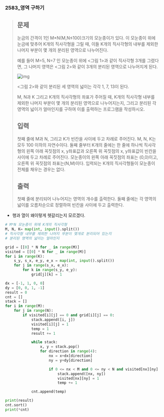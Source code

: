 ### 2583_영역 구하기

> ## 문제
>
> 눈금의 간격이 1인 M×N(M,N≤100)크기의 모눈종이가 있다. 이 모눈종이 위에 눈금에 맞추어 K개의 직사각형을 그릴 때, 이들 K개의 직사각형의 내부를 제외한 나머지 부분이 몇 개의 분리된 영역으로 나누어진다.
>
> 예를 들어 M=5, N=7 인 모눈종이 위에 <그림 1>과 같이 직사각형 3개를 그렸다면, 그 나머지 영역은 <그림 2>와 같이 3개의 분리된 영역으로 나누어지게 된다.
>
> ![img](https://www.acmicpc.net/upload/images/zzJD2aQyF5Rm4IlOt.png)
>
> <그림 2>와 같이 분리된 세 영역의 넓이는 각각 1, 7, 13이 된다.
>
> M, N과 K 그리고 K개의 직사각형의 좌표가 주어질 때, K개의 직사각형 내부를 제외한 나머지 부분이 몇 개의 분리된 영역으로 나누어지는지, 그리고 분리된 각 영역의 넓이가 얼마인지를 구하여 이를 출력하는 프로그램을 작성하시오.
>
> ## 입력
>
> 첫째 줄에 M과 N, 그리고 K가 빈칸을 사이에 두고 차례로 주어진다. M, N, K는 모두 100 이하의 자연수이다. 둘째 줄부터 K개의 줄에는 한 줄에 하나씩 직사각형의 왼쪽 아래 꼭짓점의 x, y좌표값과 오른쪽 위 꼭짓점의 x, y좌표값이 빈칸을 사이에 두고 차례로 주어진다. 모눈종이의 왼쪽 아래 꼭짓점의 좌표는 (0,0)이고, 오른쪽 위 꼭짓점의 좌표는(N,M)이다. 입력되는 K개의 직사각형들이 모눈종이 전체를 채우는 경우는 없다.
>
> ## 출력
>
> 첫째 줄에 분리되어 나누어지는 영역의 개수를 출력한다. 둘째 줄에는 각 영역의 넓이를 오름차순으로 정렬하여 빈칸을 사이에 두고 출력한다.





- 행과 열이 왜이렇게 헷갈리는지 모르겠다. 

```python
# M*N 모눈종이 위에 K개의 직사각형
M, N, K= map(int, input().split())
# 직사각형 내부를 제외한 나머지 부분이 몇개로 분리되어 있는지
# 분리된 영역의 넓이는 얼마인지

grid = [[0] * N for _ in range(M)]
visited = [[0] * N for _ in range(M)]
for i in range(K):
    s_y, s_x, e_y, e_x = map(int, input().split())
    for j in range(s_x, e_x):
        for k in range(s_y, e_y):
            grid[j][k] = 1

dx = [-1, 1, 0, 0]
dy = [0, 0, 1, -1]
result = 0
cnt = []
stack = []
for i in range(M):
    for j in range(N):
        if visited[i][j] == 0 and grid[i][j] == 0:
            stack.append([i, j])
            visited[i][j] = 1
            temp = 1
            result += 1

            while stack:
                x, y = stack.pop()
                for direction in range(4):
                    nx = x+dx[direction]
                    ny = y+dy[direction]

                    if 0 <= nx < M and 0 <= ny < N and visited[nx][ny] == 0 and grid[nx][ny] == 0:
                        stack.append([nx, ny])
                        visited[nx][ny] = 1
                        temp += 1

            cnt.append(temp)

print(result)
cnt.sort()
print(*cnt)
```

